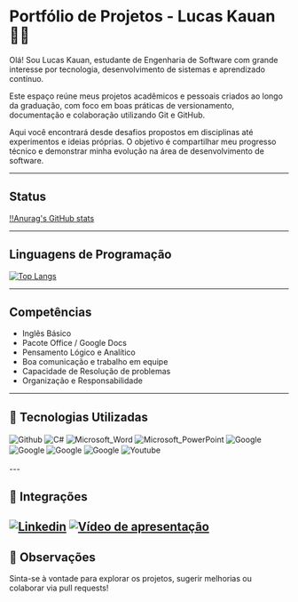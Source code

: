 # Portfólio de Projetos - Lucas Kauan 👨‍💻
Olá! Sou Lucas Kauan, estudante de Engenharia de Software com grande interesse por tecnologia, desenvolvimento de sistemas e aprendizado contínuo.

Este espaço reúne meus projetos acadêmicos e pessoais criados ao longo da graduação, com foco em boas práticas de versionamento, documentação e colaboração utilizando Git e GitHub.

Aqui você encontrará desde desafios propostos em disciplinas até experimentos e ideias próprias. O objetivo é compartilhar meu progresso técnico e demonstrar minha evolução na área de desenvolvimento de software.

---

## Status 
[!!Anurag's GitHub stats](https://github-readme-stats.vercel.app/api?username=lucas-kauanogb&theme=dark&show_icons=true)

---

## Linguagens de Programação
[![Top Langs](https://github-readme-stats.vercel.app/api/top-langs/?username=lucas-kauanogb)](https://github.com/lucas-kauanogb/github-readme-stats)

---


## Competências

- Inglês Básico
- Pacote Office / Google Docs
- Pensamento Lógico e Analítico
- Boa comunicação e trabalho em equipe
- Capacidade de Resolução de problemas
- Organização e Responsabilidade
---


## 🔧 Tecnologias Utilizadas

 <div style="display: inline_block">
  <img align="center" alt="Github" src="https://img.shields.io/badge/GitHub-100000?style=for-the-badge&logo=github&logoColor=white" />
  <img align="center" alt="C#" src="https://img.shields.io/badge/C%23-239120?style=for-the-badge&logo=c-sharp&logoColor=white" />
  <img align="center" alt="Microsoft_Word" src="https://img.shields.io/badge/Microsoft_Word-2B579A?style=for-the-badge&logo=microsoft-word&logoColor=white" />
  <img align="center" alt="Microsoft_PowerPoint" src="https://img.shields.io/badge/Microsoft_PowerPoint-B7472A?style=for-the-badge&logo=microsoft-powerpoint&logoColor=white" />
  <img align="center" alt="Google" src="https://img.shields.io/badge/Google%20Docs-4285F4?style=for-the-badge&logo=google-docs&logoColor=white" />
  <img align="center" alt="Google" src="https://img.shields.io/badge/Google%20Slides-FBBC04?style=for-the-badge&logo=google-slides&logoColor=black" />
  <img align="center" alt="Google" src="https://img.shields.io/badge/Google%20Sites-174EA6?style=for-the-badge&logo=google-sites&logoColor=blue"" />
  <img align="center" alt="Google" src="https://img.shields.io/badge/Google%20Calendar-A50E0E?style=for-the-badge&logo=google-sites&logoColor=white" />
  <img align="center" alt="Youtube" src="https://img.shields.io/badge/YouTube-FF0000?style=for-the-badge&logo=youtube&logoColor=white" />
</div><br/>
---

## 🔗 Integrações

[![Linkedin](https://img.shields.io/badge/LinkedIn-0077B5?style=for-the-badge&logo=linkedin&logoColor=white)](https://www.linkedin.com/in/lucas-kauan-87ab7535b/)
[![Vídeo de apresentação](https://img.shields.io/badge/YouTube-FF0000?style=for-the-badge&logo=youtube&logoColor=white)]()
---

## 📌 Observações

Sinta-se à vontade para explorar os projetos, sugerir melhorias ou colaborar via pull requests!
